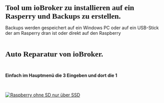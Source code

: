 <p class="text-center"><span style="font-family:'Comic Sans MS', 'Marker Felt', cursive;"><span style="font-size: 18pt;"><strong>Tool um ioBroker zu installieren auf ein Rasperry und Backups zu erstellen.</strong></span></span></p>
<p class="text-center">Backups werden gespeichert auf ein Windows PC oder auf ein USB-Stick der am Rasperry dran ist oder direkt auf den Raspberry</p>
<p class="text-center"><br></p>
<p class="text-center"><strong><span style="font-family: Comic Sans MS, Marker Felt, cursive"><span style="font-size: 18pt">Auto Reparatur von ioBroker. </span></span></strong></p>
<p class="text-center"><br></p>
<p class="text-center"><strong>Einfach im Hauptmenü die 3 Eingeben und dort die 1</strong></p>
<p class="text-center"><br></p>

[![Raspberry ohne SD nur über SSD](https://img.youtube.com/vi/jItle0HXxg0/0.jpg)](https://www.youtube.com/watch?v=jItle0HXxg0 "Raspberry ohne SD nur über SSD")
